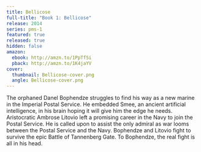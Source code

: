 ```yaml
---
title: Bellicose
full-title: "Book 1: Bellicose"
release: 2014
series: pms-1
featured: true
released: true
hidden: false
amazon:
  ebook: http://amzn.to/1PpTfSi
  pback: http://amzn.to/1K4jaYV
cover:
  thumbnail: Bellicose-cover.png
  angle: Bellicose-cover.png
---
```


The orphaned Danel Bophendze struggles to find his way as a new marine in the Imperial Postal Service. He embedded Smee, an ancient artificial intelligence, in his brain hoping it will give him the edge he needs. Aristocratic Ambrose Litovio left a promising career in the Navy to join the Postal Service. He is called upon to assist the only admiral as war looms between the Postal Service and the Navy. Bophendze and Litovio fight to survive the epic Battle of Tannenberg Gate. To Bophendze, the real fight is all in his head.
